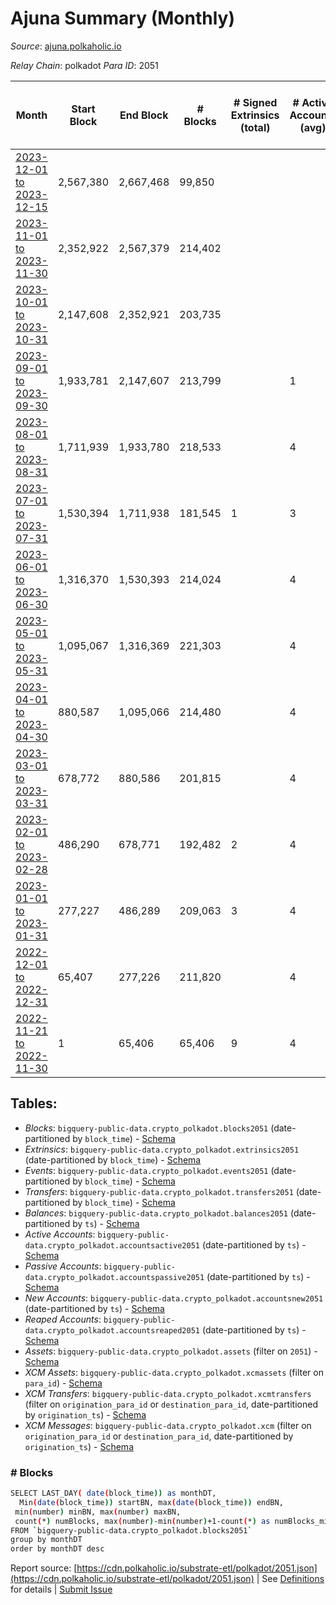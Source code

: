 # Ajuna Summary (Monthly)

_Source_: [ajuna.polkaholic.io](https://ajuna.polkaholic.io)

*Relay Chain*: polkadot
*Para ID*: 2051



| Month | Start Block | End Block | # Blocks | # Signed Extrinsics (total) | # Active Accounts (avg) | # Addresses with Balances (max) | Issues |
| ----- | ----------- | --------- | -------- | --------------------------- | ----------------------- | ------------------------------- | ------ |
| [2023-12-01 to 2023-12-15](/polkadot/2051-ajuna/2023-12-31.md) | 2,567,380 | 2,667,468 | 99,850 |  |  |  | - 239 (0.24%) |   
| [2023-11-01 to 2023-11-30](/polkadot/2051-ajuna/2023-11-30.md) | 2,352,922 | 2,567,379 | 214,402 |  |  |  | - 56 (0.03%) |   
| [2023-10-01 to 2023-10-31](/polkadot/2051-ajuna/2023-10-31.md) | 2,147,608 | 2,352,921 | 203,735 |  |  |  | - 1,579 (0.77%) |   
| [2023-09-01 to 2023-09-30](/polkadot/2051-ajuna/2023-09-30.md) | 1,933,781 | 2,147,607 | 213,799 |  | 1 | 9 | - 28 (0.01%) |   
| [2023-08-01 to 2023-08-31](/polkadot/2051-ajuna/2023-08-31.md) | 1,711,939 | 1,933,780 | 218,533 |  | 4 | 9 | - 3,309 (1.49%) |   
| [2023-07-01 to 2023-07-31](/polkadot/2051-ajuna/2023-07-31.md) | 1,530,394 | 1,711,938 | 181,545 | 1 | 3 | 9 | -   |   
| [2023-06-01 to 2023-06-30](/polkadot/2051-ajuna/2023-06-30.md) | 1,316,370 | 1,530,393 | 214,024 |  | 4 | 9 | -   |   
| [2023-05-01 to 2023-05-31](/polkadot/2051-ajuna/2023-05-31.md) | 1,095,067 | 1,316,369 | 221,303 |  | 4 | 9 | -   |   
| [2023-04-01 to 2023-04-30](/polkadot/2051-ajuna/2023-04-30.md) | 880,587 | 1,095,066 | 214,480 |  | 4 | 9 | -   |   
| [2023-03-01 to 2023-03-31](/polkadot/2051-ajuna/2023-03-31.md) | 678,772 | 880,586 | 201,815 |  | 4 | 9 | -   |   
| [2023-02-01 to 2023-02-28](/polkadot/2051-ajuna/2023-02-28.md) | 486,290 | 678,771 | 192,482 | 2 | 4 | 9 | -   |   
| [2023-01-01 to 2023-01-31](/polkadot/2051-ajuna/2023-01-31.md) | 277,227 | 486,289 | 209,063 | 3 | 4 | 7 | -   |   
| [2022-12-01 to 2022-12-31](/polkadot/2051-ajuna/2022-12-31.md) | 65,407 | 277,226 | 211,820 |  | 4 | 6 | -   |   
| [2022-11-21 to 2022-11-30](/polkadot/2051-ajuna/2022-11-30.md) | 1 | 65,406 | 65,406 | 9 | 4 | 6 | -   |   

## Tables:

* _Blocks_: `bigquery-public-data.crypto_polkadot.blocks2051` (date-partitioned by `block_time`) - [Schema](/schema/balances.json)
* _Extrinsics_: `bigquery-public-data.crypto_polkadot.extrinsics2051` (date-partitioned by `block_time`) - [Schema](/schema/extrinsics.json)
* _Events_: `bigquery-public-data.crypto_polkadot.events2051` (date-partitioned by `block_time`) - [Schema](/schema/events.json)
* _Transfers_: `bigquery-public-data.crypto_polkadot.transfers2051` (date-partitioned by `block_time`) - [Schema](/schema/transfers.json)
* _Balances_: `bigquery-public-data.crypto_polkadot.balances2051` (date-partitioned by `ts`) - [Schema](/schema/balances.json)
* _Active Accounts_: `bigquery-public-data.crypto_polkadot.accountsactive2051` (date-partitioned by `ts`) - [Schema](/schema/accountsactive.json)
* _Passive Accounts_: `bigquery-public-data.crypto_polkadot.accountspassive2051` (date-partitioned by `ts`) - [Schema](/schema/accountspassive.json)
* _New Accounts_: `bigquery-public-data.crypto_polkadot.accountsnew2051` (date-partitioned by `ts`) - [Schema](/schema/accountsnew.json)
* _Reaped Accounts_: `bigquery-public-data.crypto_polkadot.accountsreaped2051` (date-partitioned by `ts`) - [Schema](/schema/accountsreaped.json)
* _Assets_: `bigquery-public-data.crypto_polkadot.assets` (filter on `2051`) - [Schema](/schema/assets.json)
* _XCM Assets_: `bigquery-public-data.crypto_polkadot.xcmassets` (filter on `para_id`) - [Schema](/schema/xcmassets.json)
* _XCM Transfers_: `bigquery-public-data.crypto_polkadot.xcmtransfers` (filter on `origination_para_id` or `destination_para_id`, date-partitioned by `origination_ts`) - [Schema](/schema/xcmtransfers.json)
* _XCM Messages_: `bigquery-public-data.crypto_polkadot.xcm` (filter on `origination_para_id` or `destination_para_id`, date-partitioned by `origination_ts`) - [Schema](/schema/xcm.json)

### # Blocks
```bash
SELECT LAST_DAY( date(block_time)) as monthDT,
  Min(date(block_time)) startBN, max(date(block_time)) endBN, 
 min(number) minBN, max(number) maxBN, 
 count(*) numBlocks, max(number)-min(number)+1-count(*) as numBlocks_missing 
FROM `bigquery-public-data.crypto_polkadot.blocks2051` 
group by monthDT 
order by monthDT desc
```


Report source: [https://cdn.polkaholic.io/substrate-etl/polkadot/2051.json](https://cdn.polkaholic.io/substrate-etl/polkadot/2051.json) | See [Definitions](/DEFINITIONS.md) for details | [Submit Issue](https://github.com/colorfulnotion/substrate-etl/issues)
